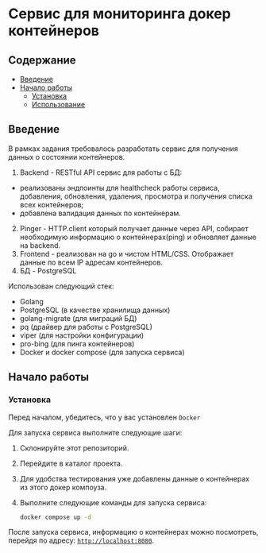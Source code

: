 # Сервис для мониторинга докер контейнеров

## Содержание


- [Введение](#введение)
- [Начало работы](#начало-работы)
    - [Установка](#установка)
    - [Использование](#использование)

## Введение
В рамках задания требовалось разработать сервис для получения данных о состоянии контейнеров.

1. Backend - RESTful API сервис для работы с БД:
  - реализованы эндпоинты для healthcheck работы сервиса, добавления, обновления, удаления, просмотра и получения списка всех контейнеров;
  - добавлена валидация данных по контейнерам.
2. Pinger - HTTP.client который получает данные через API, собирает необходимую информацию о контейнерах(ping) и обновляет данные на backend.
3. Frontend - реализован на go и чистом HTML/CSS. Отображает данные по всем IP адресам контейнеров.
4. БД - PostgreSQL

Использован следующий стек:
- Golang
- PostgreSQL (в качестве хранилища данных)
- golang-migrate (для миграций БД)
- pq (драйвер для работы с PostgreSQL)
- viper (для настройки конфигурации)
- pro-bing (для пинга контейнеров)
- Docker и docker compose (для запуска сервиса)

## Начало работы

### Установка

Перед началом, убедитесь, что у вас установлен `Docker`

Для запуска сервиса выполните следующие шаги:

1. Склонируйте этот репозиторий.
2. Перейдите в каталог проекта.
3. Для удобства тестирования уже добавлены данные о контейнерах из этого докер компоуза.
4. Выполните следующие команды для запуска сервиса:

    ```bash
    docker compose up -d
    ```

После запуска сервиса, информацию о контейнерах можно посмотреть, перейдя по адресу:
[`http://localhost:8080`](http://localhost:8080).
